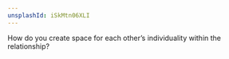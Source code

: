 ```yaml
---
unsplashId: iSkMtn06XLI
---
```


How do you create space for each other’s individuality within the relationship?

